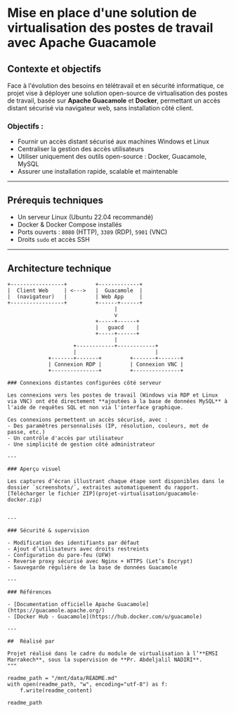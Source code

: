 #  Mise en place d'une solution de virtualisation des postes de travail avec Apache Guacamole

## Contexte et objectifs

Face à l'évolution des besoins en télétravail et en sécurité informatique, ce projet vise à déployer une solution open-source de virtualisation des postes de travail, basée sur **Apache Guacamole** et **Docker**, permettant un accès distant sécurisé via navigateur web, sans installation côté client.

###  Objectifs :
- Fournir un accès distant sécurisé aux machines Windows et Linux
- Centraliser la gestion des accès utilisateurs
- Utiliser uniquement des outils open-source : Docker, Guacamole, MySQL
- Assurer une installation rapide, scalable et maintenable

---

##  Prérequis techniques

- Un serveur Linux (Ubuntu 22.04 recommandé)
- Docker & Docker Compose installés
- Ports ouverts : `8080` (HTTP), `3389` (RDP), `5901` (VNC)
- Droits `sudo` et accès SSH

---

##  Architecture technique

```plaintext
+-----------------+         +-------------+
|  Client Web     | <--->   |  Guacamole  |
|  (navigateur)   |         | Web App     |
+-----------------+         +------+------+
                                  |
                                  v
                            +-----+------+
                            |   guacd    |
                            +-----+------+
                                  |
                     +------------+------------+
                     |                         |
             +-------+-------+         +-------+-------+
             | Connexion RDP |         | Connexion VNC |
             +---------------+         +---------------+

### Connexions distantes configurées côté serveur

Les connexions vers les postes de travail (Windows via RDP et Linux via VNC) ont été directement **ajoutées à la base de données MySQL** à l'aide de requêtes SQL et non via l'interface graphique.

Ces connexions permettent un accès sécurisé, avec :
- Des paramètres personnalisés (IP, résolution, couleurs, mot de passe, etc.)
- Un contrôle d'accès par utilisateur
- Une simplicité de gestion côté administrateur

---

### Aperçu visuel

Les captures d’écran illustrant chaque étape sont disponibles dans le dossier `screenshots/`, extraites automatiquement du rapport.
[Télécharger le fichier ZIP](projet-virtualisation/guacamole-docker.zip)


---

### Sécurité & supervision

- Modification des identifiants par défaut
- Ajout d’utilisateurs avec droits restreints
- Configuration du pare-feu (UFW)
- Reverse proxy sécurisé avec Nginx + HTTPS (Let’s Encrypt)
- Sauvegarde régulière de la base de données Guacamole

---

### Références

- [Documentation officielle Apache Guacamole](https://guacamole.apache.org/)
- [Docker Hub - Guacamole](https://hub.docker.com/u/guacamole)

---

##  Réalisé par

Projet réalisé dans le cadre du module de virtualisation à l’**EMSI Marrakech**, sous la supervision de **Pr. Abdeljalil NADIRI**.
"""

readme_path = "/mnt/data/README.md"
with open(readme_path, "w", encoding="utf-8") as f:
    f.write(readme_content)

readme_path
